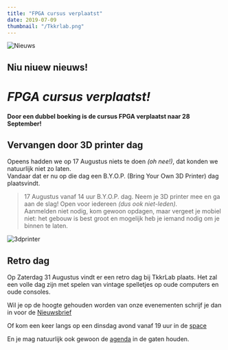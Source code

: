```yaml
---
title: "FPGA cursus verplaatst"
date: 2019-07-09
thumbnail: "/Tkkrlab.png"
---
```

![Nieuws](/Tkkrlab.png "nieuws")

## Niu niuew nieuws!

# _FPGA cursus verplaatst!_  

#### Door een dubbel boeking is de cursus FPGA verplaatst naar 28 September!

## Vervangen door 3D printer dag

Opeens hadden we op 17 Augustus niets te doen *(oh nee!)*, dat konden we natuurlijk niet zo laten.  
Vandaar dat er nu op die dag een B.Y.O.P. (Bring Your Own 3D Printer) dag plaatsvindt.  

>17 Augustus vanaf 14 uur B.Y.O.P. dag. Neem je 3D printer mee en ga aan de slag! Open voor iedereen _(dus ook niet-leden)._  
Aanmelden niet nodig, kom gewoon opdagen, maar vergeet je mobiel niet: het gebouw is best groot en mogelijk heb je iemand nodig om je binnen te laten.  

![3dprinter](/ender-3dprinter.png)

## Retro dag  
Op Zaterdag 31 Augustus vindt er een retro dag bij TkkrLab plaats. Het zal een volle dag zijn met spelen van vintage spelletjes op oude computers en oude consoles.

Wil je op de hoogte gehouden worden van onze evenementen schrijf je dan in voor de [Nieuwsbrief](https://us5.list-manage.com/subscribe?u=1b388ae9c2f102d5dfe256664&id=6e66555d39)  

Of kom een keer langs op een dinsdag avond vanaf 19 uur in de [space](https://tkkrlab.nl/space/)  

En je mag natuurlijk ook gewoon de [agenda](https://www.tkkrlab.space/agenda/) in de gaten houden.  
